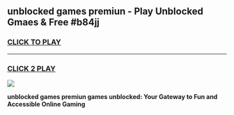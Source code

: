 
## unblocked games premiun - Play Unblocked Gmaes & Free #b84jj
<h3>
<a href="https://news.freeplayer.one?title=unblocked_games_premiun&ref=26F">CLICK TO PLAY</a></h3>
<hr>

<h3>
<a href="https://news.freeplayer.one?title=unblocked_games_premiun&ref=26F">CLICK 2 PLAY</a>
  
</h3>

<a href="https://news.freeplayer.one?title=unblocked_games_premiun&ref=26F/"><img src="https://clearcache.store/games.png"></a>


**unblocked games premiun games unblocked: Your Gateway to Fun and Accessible Online Gaming**
